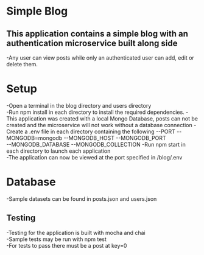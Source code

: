 # Simple Blog

## This application contains a simple blog with an authentication microservice built along side
-Any user can view posts while only an authenticated user can add, edit or delete them.   

# Setup
-Open a terminal in the blog directory and users directory  
-Run npm install in each directory to install the required dependencies.
-This application was created with a local Mongo Database, posts can not be created and the microservice will not work without a database connection
-Create a .env file in each directory containing the following
    --PORT
    --MONGODB=mongodb
    --MONGODB_HOST
    --MONGODB_PORT     
    --MONGODB_DATABASE
    --MONGODB_COLLECTION
-Run npm start in each directory to launch each application  
-The application can now be viewed at the port specified in /blog/.env

# Database
-Sample datasets can be found in posts.json and users.json

## Testing
-Testing for the application is built with mocha and chai  
-Sample tests may be run with npm test  
-For tests to pass there must be a post at key=0

